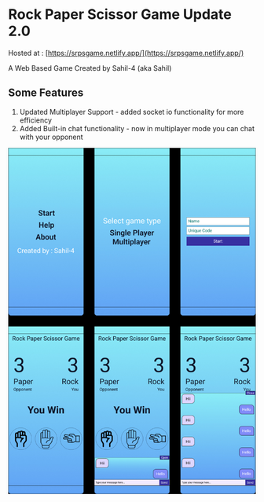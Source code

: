 # Rock Paper Scissor Game Update 2.0

Hosted at : [https://srpsgame.netlify.app/](https://srpsgame.netlify.app/)

A Web Based Game Created by Sahil-4 (aka Sahil)

## Some Features

1. Updated Multiplayer Support - added socket io functionality for more efficiency
2. Added Built-in chat functionality - now in multiplayer mode you can chat with your opponent

![Design](rock%20paper%20scissor%20game%20design.jpg)
